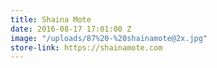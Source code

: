 ```yaml
---
title: Shaina Mote
date: 2016-08-17 17:01:00 Z
image: "/uploads/87%20-%20shainamote@2x.jpg"
store-link: https://shainamote.com
---
```


